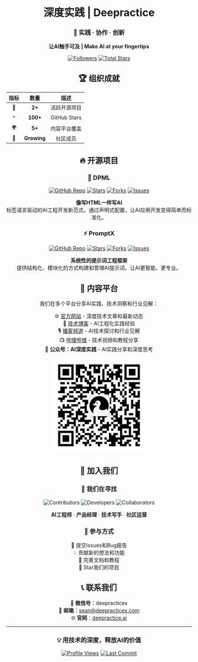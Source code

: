 <div align="center">

# 深度实践 | Deepractice

### 🎯 **实践 · 协作 · 创新**

**让AI触手可及 | Make AI at your fingertips**

[![Followers](https://img.shields.io/github/followers/Deepractice?style=flat&color=blue)](https://github.com/orgs/Deepractice/followers)
[![Total Stars](https://img.shields.io/github/stars/Deepractice?style=flat&color=yellow)](https://github.com/Deepractice)

</div>

<div align="center">

## 🏆 组织成就

| 指标 | 数量 | 描述 |
|:---:|:---:|:---:|
| 🚀 | **2+** | 活跃开源项目 |
| ⭐ | **100+** | GitHub Stars |
| 🌍 | **5+** | 内容平台覆盖 |
| 👥 | **Growing** | 社区成员 |

</div>

<div align="center">

## 🔥 开源项目

### 🚀 DPML
[![GitHub Repo](https://img.shields.io/badge/DPML-Repo-181717?style=flat&logo=github)](https://github.com/Deepractice/dpml) 
[![Stars](https://img.shields.io/github/stars/Deepractice/dpml?style=flat&color=FFD700&logo=star)](https://github.com/Deepractice/dpml/stargazers)
[![Forks](https://img.shields.io/github/forks/Deepractice/dpml?style=flat&color=32CD32&logo=git-branch)](https://github.com/Deepractice/dpml/forks)
[![Issues](https://img.shields.io/github/issues/Deepractice/dpml?style=flat&color=red)](https://github.com/Deepractice/dpml/issues)

**像写HTML一样写AI**  
标签语言驱动的AI工程开发新范式。通过声明式配置，让AI应用开发变得简单而标准化。

### ⚡ PromptX
[![GitHub Repo](https://img.shields.io/badge/PromptX-Repo-181717?style=flat&logo=github)](https://github.com/Deepractice/PromptX)
[![Stars](https://img.shields.io/github/stars/Deepractice/PromptX?style=flat&color=FFD700&logo=star)](https://github.com/Deepractice/PromptX/stargazers)
[![Forks](https://img.shields.io/github/forks/Deepractice/PromptX?style=flat&color=32CD32&logo=git-branch)](https://github.com/Deepractice/PromptX/forks)
[![Issues](https://img.shields.io/github/issues/Deepractice/PromptX?style=flat&color=red)](https://github.com/Deepractice/PromptX/issues)

**系统性的提示词工程框架**  
提供结构化、模块化的方式构建和管理AI提示词，让AI更智能、更专业。

</div>

<div align="center">

## 📢 内容平台

我们在多个平台分享AI实践、技术洞察和行业见解：

🌐 [官方网站](https://deepractice.ai) - 深度技术文章和最新动态  
📝 [技术博客](https://deepractice.ai/blog.html) - AI工程化实践经验  
🎙️ [播客频道](https://www.xiaoyuzhoufm.com/podcast/67bc12b63347fd01f19109ab) - AI技术探讨和行业见解  
📺 [哔哩哔哩](https://space.bilibili.com/277448879) - 技术视频和教程分享  
📱 **公众号：AI深度实践** - AI实践分享和深度思考

<div align="center">

![WeChat QR](../assets/wechat-qrcode.png)

</div>

<div align="center">

## 🤝 加入我们

### 🎯 我们在寻找

![Contributors](https://img.shields.io/badge/贡献者-Welcome-success?style=flat&logo=heart)
![Developers](https://img.shields.io/badge/开发者-Wanted-blue?style=flat&logo=code)
![Collaborators](https://img.shields.io/badge/合作伙伴-Invited-purple?style=flat&logo=handshake)

**AI工程师** · **产品经理** · **技术写手** · **社区运营**

### 🔧 参与方式

🐛 提交Issues和Bug报告  
💡 贡献新的想法和功能  
📝 完善文档和教程  
🌟 Star我们的项目

</div>

<div align="center">

## 📞 联系我们

📱 **微信号**：deepracticex  
📧 **邮箱**：[sean@deepracticex.com](mailto:sean@deepracticex.com)  
🌐 **官网**：[deepractice.ai](https://deepractice.ai)

</div>

---

<div align="center">

### 💡 **用技术的深度，释放AI的价值**

[![Profile Views](https://komarev.com/ghpvc/?username=Deepractice&color=blueviolet&style=flat)](https://github.com/Deepractice)
[![Last Commit](https://img.shields.io/github/last-commit/Deepractice/dpml?style=flat&color=green)](https://github.com/Deepractice/dpml/commits)

</div> 